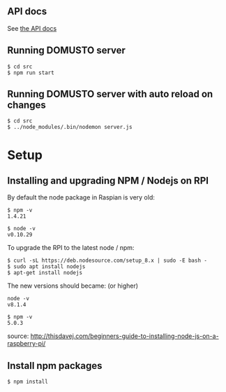 ## API docs

See [the API docs](API.MD)

## Running DOMUSTO server

```
$ cd src
$ npm run start
```

## Running DOMUSTO server with auto reload on changes
```
$ cd src
$ ../node_modules/.bin/nodemon server.js
```

# Setup

## Installing and upgrading NPM / Nodejs on RPI

By default the node package in Raspian is very old:

```
$ npm -v
1.4.21
```

```
$ node -v
v0.10.29
```

To upgrade the RPI to the latest node / npm:

```
$ curl -sL https://deb.nodesource.com/setup_8.x | sudo -E bash -
$ sudo apt install nodejs
$ apt-get install nodejs
```

The new versions should became: (or higher)
```
node -v
v8.1.4
```

```
$ npm -v
5.0.3
```

source: http://thisdavej.com/beginners-guide-to-installing-node-js-on-a-raspberry-pi/

## Install npm packages
```
$ npm install
```
